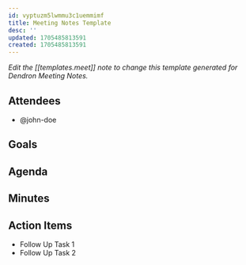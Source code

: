```yaml
---
id: vyptuzm5lwmmu3c1uemmimf
title: Meeting Notes Template
desc: ''
updated: 1705485813591
created: 1705485813591
---
```

_Edit the [[templates.meet]] note to change this template generated for Dendron Meeting Notes._

## Attendees

<!-- Meeting attendees. If you prefix users with an '@', you can then optionally click Ctrl+Enter to create a note for that user. -->

- @john-doe

## Goals

<!-- Main objectives of the meeting -->

## Agenda

<!-- Agenda to be covered in the meeting -->

## Minutes

<!-- Notes of discussion occurring during the meeting -->

## Action Items

<!-- You can add any follow up items here. If they require more detail, you can use `Create Task Note` to create each follow up item as a separate note. -->

- Follow Up Task 1
- Follow Up Task 2
